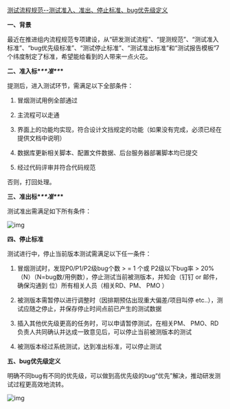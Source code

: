 [测试流程规范--测试准入、准出、停止标准、bug优先级定义](https://www.cnblogs.com/ailiailan/p/13967937.html)

**一、背景**

最近在推进组内流程规范专项建设，从“研发测试流程”、“提测规范”、“测试准入标准”、“bug优先级标准”、“测试停止标准”、“测试准出标准”和“测试报告模板”7个纬度制定了标准，希望能给看到的人带来一点火花。

**二、准入标\**\*\*准\*\**\***

提测后，进入测试环节，需满足以下全部条件：

1)   冒烟测试用例全部通过

2)   主流程可以走通

3)   界面上的功能均实现，符合设计文挡规定的功能（如果没有完成，必须已经在提供文档中说明）

4)   数据库更新相关脚本、配置文件数据、后台服务器部署脚本均已提交

5)   经过代码评审并符合代码规范

否则，打回处理。

**三、准出标\**\*\*准\*\**\***

测试准出需满足如下所有条件：

![img](https://img2020.cnblogs.com/blog/907091/202011/907091-20201102162247772-1926456208.png)

**四、停止标准**

测试进行中，停止当前版本测试需满足以下任一条件：

1)   冒烟测试时，发现P0/P1/P2级bug个数 > = 1 个或 P2级以下bug率 > 20%（N）（N=bug数/用例数），停止测试当前被测版本，并知会（钉钉 or 邮件，确保沟通到      位）所有相关人员（相关RD、PM、 PMO ）

2)   被测版本需暂停以进行调整时（因排期预估出现重大偏差/项目叫停 etc..），测试应随之停止，并保存停止时间点前已产生的测试数据

3)   插入其他优先级更高的任务时，可以申请暂停测试，在相关PM、 PMO、RD负责人共同确认并达成一致意见后，可以停止当前被测版本的测试

4)   被测版本经过系统测试，达到准出标准，可以停止测试

**五、bug优先级定义**

明确不同bug有不同的优先级，可以做到高优先级的bug“优先”解决，推动研发测试过程更高效地流转。

![img](https://img2020.cnblogs.com/blog/907091/202011/907091-20201102162601745-1944888019.png)
